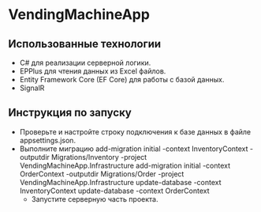 # VendingMachineApp
## Использованные технологии
- C# для реализации серверной логики.
- EPPlus для чтения данных из Excel файлов.
- Entity Framework Core (EF Core) для работы с базой данных.
- SignalR
## Инструкция по запуску
- Проверьте и настройте строку подключения к базе данных в файле appsettings.json.
- Выполните миграцию
	add-migration initial -context InventoryContext -outputdir Migrations/Inventory -project VendingMachineApp.Infrastructure
	add-migration initial -context OrderContext -outputdir Migrations/Order -project VendingMachineApp.Infrastructure
	update-database -context InventoryContext
	update-database -context OrderContext
   - Запустите серверную часть проекта.
